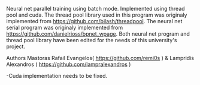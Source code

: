 Neural net parallel training using batch mode.
Implemented using thread pool and cuda. 
The thread pool library used in this program was originaly implemented from https://github.com/bilash/threadpool.
The neural net serial program was originaly implemented from https://github.com/danielrioss/bpnet_wpage.
Both neural net program and thread pool library have been edited for the needs of this university's project.

Authors Mastoras Rafail Evangelos( https://github.com/remi0s ) & Lampridis Alexandros ( https://github.com/lampralexandros )



-Cuda implementation needs to be fixed.
